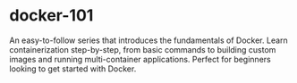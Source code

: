 # docker-101
An easy-to-follow series that introduces the fundamentals of Docker. Learn containerization step-by-step, from basic commands to building custom images and running multi-container applications. Perfect for beginners looking to get started with Docker.
